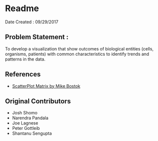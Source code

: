 # Readme

Date Created : 09/29/2017

## Problem Statement : 
To develop a visualization that show outcomes of biological entities (cells, organisms, patients) with common characteristics to identify trends and patterns in the data.

## References
* [ScatterPlot Matrix by Mike Bostok](https://bl.ocks.org/mbostock/3213173)


## Original Contributors
* Josh Shomo
* Narendra Pandala
* Joe Lagnese
* Peter Gottleib
* Shantanu Sengupta